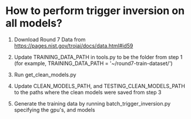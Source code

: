 # How to perform trigger inversion on all models?

1. Download Round 7 Data from https://pages.nist.gov/trojai/docs/data.html#id59

2. Update TRAINING_DATA_PATH in tools.py to be the folder from step 1 (for example, TRAINING_DATA_PATH = '~/round7-train-dataset/')

3. Run get_clean_models.py

4. Update CLEAN_MODELS_PATH, and TESTING_CLEAN_MODELS_PATH to the paths where the clean models were saved from step 3

5. Generate the training data by running batch_trigger_inversion.py specifying the gpu's, and models
